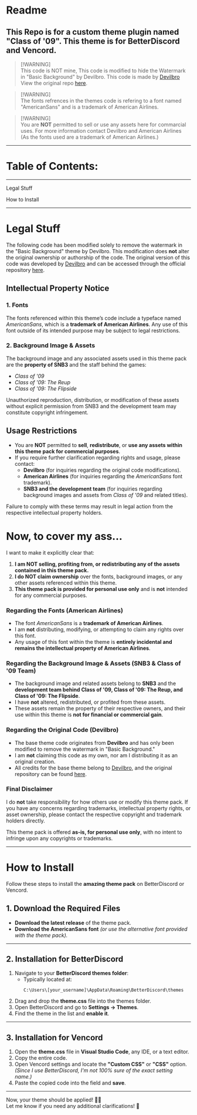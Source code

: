 # Readme
## This Repo is for a custom theme plugin named "Class of '09". This theme is for BetterDiscord and Vencord.

> [!WARNING]\
> This code is NOT mine, This code is modified to hide the Watermark in "Basic Background" by Devilbro. This code is made by [Devilbro](https://github.com/mwittrien) View the original repo [here](https://github.com/mwittrien/BetterDiscordAddons/tree/master).


> [!WARNING]\
> The fonts refrences in the themes code is refering to a font named "AmericanSans" and is a trademark of American Airlines.


> [!WARNING]\
> You are **NOT** permitted to sell or use any assets here for commarcial uses. For more information contact Devilbro and American Airlines (As the fonts used are a trademark of American Airlines.)

---
# Table of Contents:
---

Legal Stuff

How to Install


---

# **Legal Stuff**

The following code has been modified solely to remove the watermark in the "Basic Background" theme by Devilbro. This modification does **not** alter the original ownership or authorship of the code. The original version of this code was developed by [Devilbro](https://github.com/mwittrien) and can be accessed through the official repository [here](https://github.com/mwittrien/BetterDiscordAddons/tree/master).

## **Intellectual Property Notice**

### **1. Fonts**
The fonts referenced within this theme’s code include a typeface named *AmericanSans*, which is a **trademark of American Airlines**. Any use of this font outside of its intended purpose may be subject to legal restrictions.

### **2. Background Image & Assets**
The background image and any associated assets used in this theme pack are the **property of SNB3** and the staff behind the games:  
- *Class of '09*  
- *Class of '09: The Reup*  
- *Class of '09: The Flipside*  

Unauthorized reproduction, distribution, or modification of these assets without explicit permission from SNB3 and the development team may constitute copyright infringement.

## **Usage Restrictions**
- You are **NOT** permitted to **sell**, **redistribute**, or **use any assets within this theme pack for commercial purposes**.  
- If you require further clarification regarding rights and usage, please contact:  
  - **Devilbro** (for inquiries regarding the original code modifications).  
  - **American Airlines** (for inquiries regarding the *AmericanSans* font trademark).  
  - **SNB3 and the development team** (for inquiries regarding background images and assets from *Class of '09* and related titles).

Failure to comply with these terms may result in legal action from the respective intellectual property holders.

# **Now, to cover my ass...**

I want to make it explicitly clear that:  

1. **I am NOT selling, profiting from, or redistributing any of the assets contained in this theme pack.**  
2. **I do NOT claim ownership** over the fonts, background images, or any other assets referenced within this theme.  
3. **This theme pack is provided for personal use only** and is **not** intended for any commercial purposes.  

### **Regarding the Fonts (American Airlines)**
- The font *AmericanSans* is a **trademark of American Airlines**.  
- I am **not** distributing, modifying, or attempting to claim any rights over this font.  
- Any usage of this font within the theme is **entirely incidental and remains the intellectual property of American Airlines**.

### **Regarding the Background Image & Assets (SNB3 & Class of '09 Team)**
- The background image and related assets belong to **SNB3** and the **development team behind Class of '09, Class of '09: The Reup, and Class of '09: The Flipside**.  
- I have **not** altered, redistributed, or profited from these assets.  
- These assets remain the property of their respective owners, and their use within this theme is **not for financial or commercial gain**.

### **Regarding the Original Code (Devilbro)**
- The base theme code originates from **Devilbro** and has only been modified to remove the watermark in "Basic Background."  
- I am **not** claiming this code as my own, nor am I distributing it as an original creation.  
- All credits for the base theme belong to [Devilbro](https://github.com/mwittrien), and the original repository can be found [here](https://github.com/mwittrien/BetterDiscordAddons/tree/master).  

### **Final Disclaimer**
I do **not** take responsibility for how others use or modify this theme pack. If you have any concerns regarding trademarks, intellectual property rights, or asset ownership, please contact the respective copyright and trademark holders directly.  

This theme pack is offered **as-is, for personal use only**, with no intent to infringe upon any copyrights or trademarks.  

---
# **How to Install**  

Follow these steps to install the **amazing theme pack** on BetterDiscord or Vencord.  

## **1. Download the Required Files**  
- **Download the latest release** of the theme pack.  
- **Download the AmericanSans font** *(or use the alternative font provided with the theme pack).*  

---

## **2. Installation for BetterDiscord**  
1. Navigate to your **BetterDiscord themes folder**:  
   - Typically located at:  
     ```
     C:\Users\[your_username]\AppData\Roaming\BetterDiscord\themes
     ```  
2. Drag and drop the **theme.css** file into the themes folder.  
3. Open BetterDiscord and go to **Settings → Themes**.  
4. Find the theme in the list and **enable it**.  

---

## **3. Installation for Vencord**  
1. Open the **theme.css** file in **Visual Studio Code**, any IDE, or a text editor.  
2. Copy the entire code.  
3. Open Vencord settings and locate the **"Custom CSS"** or **"CSS"** option.  
   *(Since I use BetterDiscord, I'm not 100% sure of the exact setting name.)*  
4. Paste the copied code into the field and **save**.  

---

Now, your theme should be applied! 🎨✨  
Let me know if you need any additional clarifications! 🚀  
